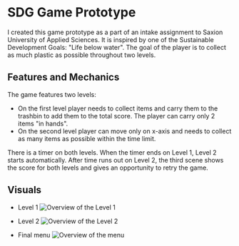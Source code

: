 # SDG Game Prototype
I created this game prototype as a part of an intake assignment to Saxion University of Applied Sciences. It is inspired by one of the Sustainable Development Goals: "Life below water". The goal of the player is to collect as much plastic as possible throughout two levels.


## Features and Mechanics
The game features two levels:
* On the first level player needs to collect items and carry them to the trashbin to add them to the total score. The player can carry only 2 items "in hands". 
* On the second level player can move only on x-axis and needs to collect as many items as possible within the time limit. 

There is a timer on both levels. When the timer ends on Level 1, Level 2 starts automatically. After time runs out on Level 2, the third scene shows the score for both levels and gives an opportunity to retry the game. 


## Visuals
* Level 1
![Overview of the Level 1](screenshots/level1.png)

* Level 2 
![Overview of the Level 2](screenshots/level2.png)

* Final menu
![Overview of the menu](screenshots/menu.png)
